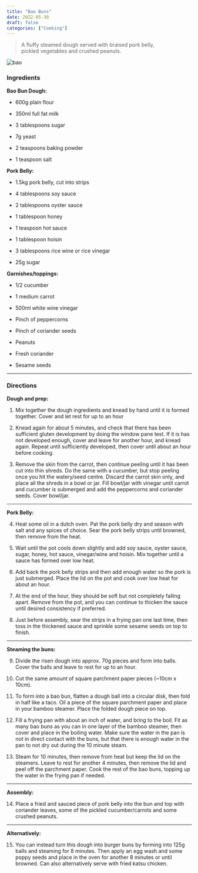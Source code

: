 ```yaml
---
title: "Bao Buns"
date: 2022-05-30
draft: false
categories: ["Cooking"]
---
```


> A fluffy steamed dough served with braised pork belly, pickled vegetables and crushed peanuts. 

![bao](/bao_buns.jpg)

### Ingredients

**Bao Bun Dough:**
- 600g plain flour

- 350ml full fat milk

- 3 tablespoons sugar

- 7g yeast

- 2 teaspoons baking powder

- 1 teaspoon salt

**Pork Belly:**
- 1.5kg pork belly, cut into strips

- 4 tablespoons soy sauce

- 2 tablespoons oyster sauce

- 1 tablespoon honey

- 1 teaspoon hot sauce

- 1 tablespoon hoisin

- 3 tablespoons rice wine or rice vinegar

- 25g sugar

**Garnishes/toppings:**
- 1/2 cucumber

- 1 medium carrot

- 500ml white wine vinegar

- Pinch of peppercorns

- Pinch of coriander seeds

- Peanuts

- Fresh coriander

- Sesame seeds
___

### Directions

**Dough and prep:**

1. Mix together the dough ingredients and knead by hand until it is formed together. Cover and let rest for up to an hour

2. Knead again for about 5 minutes, and check that there has been sufficient gluten development by doing the window pane test. If it is has not developed enough, cover and leave for another hour, and knead again. Repeat until sufficiently developed, then cover until about an hour before cooking.

3. Remove the skin from the carrot, then continue peeling until it has been cut into thin shreds. Do the same with a cucumber, but stop peeling once you hit the watery/seed centre. Discard the carrot skin only, and place all the shreds in a bowl or jar. Fill bowl/jar with vinegar until carrot and cucumber is submerged and add the peppercorns and coriander seeds. Cover bowl/jar.

___

**Pork Belly:**

4. Heat some oil in a dutch oven. Pat the pork belly dry and season with salt and any spices of choice. Sear the pork belly strips until browned, then remove from the heat.

5. Wait until the pot cools down slightly and add soy sauce, oyster sauce, sugar, honey, hot sauce, vinegar/wine and hoisin. Mix together until a sauce has formed over low heat.

6. Add back the pork belly strips and then add enough water so the pork is just submerged. Place the lid on the pot and cook over low heat for about an hour.

7. At the end of the hour, they should be soft but not completely falling apart. Remove from the pot, and you can continue to thicken the sauce until desired consistency if preferred.

8. Just before assembly, sear the strips in a frying pan one last time, then toss in the thickened sauce and sprinkle some sesame seeds on top to finish.

___

**Steaming the buns:**

9. Divide the risen dough into approx. 70g pieces and form into balls. Cover the balls and leave to rest for up to an hour.

10. Cut the same amount of square parchment paper pieces (~10cm x 10cm).

11. To form into a bao bun, flatten a dough ball into a circular disk, then fold in half like a taco. Oil a piece of the square parchment paper and place in your bamboo steamer. Place the folded dough piece on top.

12. Fill a frying pan with about an inch of water, and bring to the boil. Fit as many bao buns as you can in one layer of the bamboo steamer, then cover and place in the boiling water. Make sure the water in the pan is not in direct contact with the buns, but that there is enough water in the pan to not dry out during the 10 minute steam.

13. Steam for 10 minutes, then remove from heat but keep the lid on the steamers. Leave to rest for another 4 minutes, then remove the lid and peel off the parchment paper. Cook the rest of the bao buns, topping up the water in the frying pan if needed.

___

**Assembly:**

14. Place a fried and sauced piece of pork belly into the bun and top with coriander leaves, some of the pickled cucumber/carrots and some crushed peanuts.

___

**Alternatively:**

15. You can instead turn this dough into burger buns by forming into 125g balls and steaming for 8 minutes. Then apply an egg wash and some poppy seeds and place in the oven for another 8 minutes or until browned. Can also alternatively serve with fried katsu chicken.